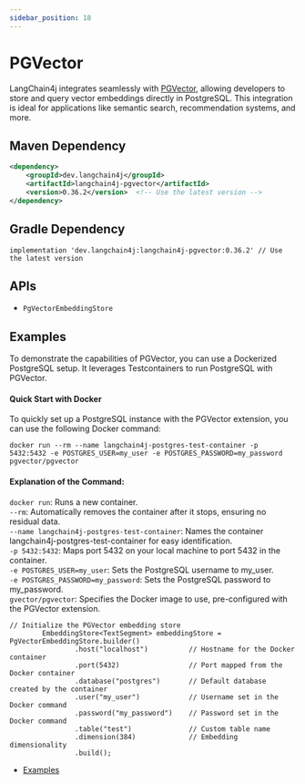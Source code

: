 ```yaml
---
sidebar_position: 18
---
```


# PGVector

LangChain4j integrates seamlessly with [PGVector](https://github.com/pgvector/pgvector), allowing developers to store and query vector embeddings directly in PostgreSQL. This integration is ideal for applications like semantic search, recommendation systems, and more.


## Maven Dependency

```xml
<dependency>
    <groupId>dev.langchain4j</groupId>
    <artifactId>langchain4j-pgvector</artifactId>
    <version>0.36.2</version>  <!-- Use the latest version -->
</dependency>
```

## Gradle Dependency

```implementation 'dev.langchain4j:langchain4j-pgvector:0.36.2' // Use the latest version```

## APIs

- `PgVectorEmbeddingStore`


## Examples
To demonstrate the capabilities of PGVector, you can use a Dockerized PostgreSQL setup. It leverages Testcontainers to run PostgreSQL with PGVector.

#### Quick Start with Docker
To quickly set up a PostgreSQL instance with the PGVector extension, you can use the following Docker command:
```
docker run --rm --name langchain4j-postgres-test-container -p 5432:5432 -e POSTGRES_USER=my_user -e POSTGRES_PASSWORD=my_password pgvector/pgvector
```

#### Explanation of the Command:<br>
```docker run```: Runs a new container.<br>
```--rm```: Automatically removes the container after it stops, ensuring no residual data.<br>
```--name langchain4j-postgres-test-container```: Names the container langchain4j-postgres-test-container for easy identification.<br>
```-p 5432:5432```: Maps port 5432 on your local machine to port 5432 in the container.<br>
```-e POSTGRES_USER=my_user```: Sets the PostgreSQL username to my_user.<br>
```-e POSTGRES_PASSWORD=my_password```: Sets the PostgreSQL password to my_password.<br>
```gvector/pgvector```: Specifies the Docker image to use, pre-configured with the PGVector extension.<br>

```
// Initialize the PGVector embedding store
        EmbeddingStore<TextSegment> embeddingStore = PgVectorEmbeddingStore.builder()
                .host("localhost")          // Hostname for the Docker container
                .port(5432)                 // Port mapped from the Docker container
                .database("postgres")       // Default database created by the container
                .user("my_user")            // Username set in the Docker command
                .password("my_password")    // Password set in the Docker command
                .table("test")              // Custom table name
                .dimension(384)             // Embedding dimensionality
                .build();
```

- [Examples](https://github.com/langchain4j/langchain4j-examples/tree/main/pgvector-example/src/main/java)
